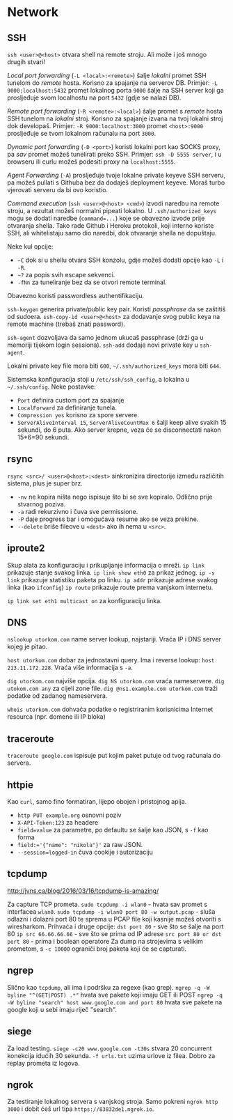 # Network

## SSH

`ssh <user>@<host>` otvara shell na remote stroju. Ali može i još mnogo drugih stvari!

*Local port forwarding* (`-L <local>:<remote>`) šalje *lokalni* promet SSH tunelom do *remote* hosta. Korisno za spajanje na serverov DB.
Primjer: `-L 9000:localhost:5432` promet lokalnog porta `9000` šalje na SSH server koji ga prosljeđuje svom localhostu na port `5432` (gdje se nalazi DB).

*Remote port forwarding* (`-R <remote>:<local>`) šalje promet s *remote* hosta SSH tunelom na *lokalni* stroj. Korisno za spajanje izvana na tvoj lokalni stroj dok developaš.
Primjer: `-R 9000:localhost:3000` promet `<host>:9000` prosljeđuje se tvom lokalnom računalu na port `3000`.

*Dynamic port forwarding* (`-D <port>`) koristi lokalni port kao SOCKS proxy, pa *sav* promet možeš tunelirati preko SSH.
Primjer: `ssh -D 5555 server`, i u browseru ili curlu možeš podesiti proxy na `localhost:5555`.

*Agent Forwarding* (`-A`) prosljeđuje tvoje lokalne private keyeve SSH serveru, pa možeš pullati s Githuba bez da dodaješ deployment keyeve. Moraš turbo vjerovati serveru da bi ovo koristio.

*Command execution* (`ssh <user>@<host> <cmd>`) izvodi naredbu na remote stroju, a rezultat možeš normalni pipeati lokalno. U `.ssh/authorized_keys` mogu se dodati naredbe (`command=...`) koje se obavezno izvode prije otvaranja shella. Tako rade Github i Heroku protokoli, koji interno koriste SSH, ali whitelistaju samo dio naredbi, dok otvaranje shella ne dopuštaju.

Neke kul opcije:
* `~C` dok si u shellu otvara SSH konzolu, gdje možeš dodati opcije kao `-L` i `-R`.
* `~?` za popis svih escape sekvenci.
* `-fNn` za tuneliranje bez da se otvori remote terminal.

Obavezno koristi passwordless authentifikaciju.

`ssh-keygen` generira private/public key pair. Koristi *passphrase* da se zaštitiš od sudoera.
`ssh-copy-id <user>@<host>` za dodavanje svog public keya na remote machine (trebaš znati password).

`ssh-agent` dozvoljava da samo jednom ukucaš passphrase (drži ga u memoriji tijekom login sessiona).
`ssh-add` dodaje novi private key u `ssh-agent`.

Lokalni private key file mora biti `600`, `~/.ssh/authorized_keys` mora biti `644`.

Sistemska konfiguracija stoji u `/etc/ssh/ssh_config`, a lokalna u `~/.ssh/config`. Neke postavke:
* `Port` definira custom port za spajanje
* `LocalForward` za definiranje tunela.
* `Compression yes` korisno za spore servere.
* `ServerAliveInterval 15`, `ServerAliveCountMax 6` šalji keep alive svakih 15 sekundi, do 6 puta. Ako server krepne, veza će se disconnectati nakon 15*6=90 sekundi.

## rsync

`rsync <src>/ <user>@<host>:<dest>` sinkronizira directorije između različitih sistema, plus je super brz.
  * `-nv` ne kopira ništa nego ispisuje što bi se sve kopiralo. Odlično prije stvarnog poziva.
  * `-a` radi rekurzivno i čuva sve permissione.
  * `-P` daje progress bar i omogućava resume ako se veza prekine.
  * `--delete` briše fileove u `<dest>` ako ih nema u `<src>`.

## iproute2

Skup alata za konfiguraciju i prikupljanje informacija o mreži.
`ip link` prikazuje stanje svakog linka. `ip link show eth0` za prikaz jednog.
`ip -s link` prikazuje statistiku paketa po linku.
`ip addr` prikazuje adrese svakog linka (kao `ifconfig`)
`ip route` prikazuje route prema vanjskom internetu.

`ip link set eth1 multicast on` za konfiguraciju linka.

## DNS

`nslookup utorkom.com` name server lookup, najstariji. Vraća IP i DNS server kojeg je pitao.

`host utorkom.com` dobar za jednostavni query. Ima i reverse lookup: `host 213.11.172.228`. Vraća više informacija s `-a`.

`dig utorkom.com` najviše opcija. `dig NS utorkom.com` vraća nameservere. `dig utokom.com any` za cijeli zone file. `dig @ns1.example.com utorkom.com` traži podatke od zadanog nameservera.

`whois utorkom.com` dohvaća podatke o registriranim korisnicima Internet resourca (npr. domene ili IP bloka)

## traceroute

`traceroute google.com` ispisuje put kojim paket putuje od tvog računala do servera.

## httpie

Kao `curl`, samo fino formatiran, lijepo obojen i pristojnog apija.
* `http PUT example.org` osnovni poziv
* `X-API-Token:123` za headere
* `field=value` za parametre, po defaultu se šalje kao JSON, s `-f` kao forma
* `field:='{"name": "nikola"}'` za raw JSON.
* `--session=logged-in` čuva cookije i autorizaciju

## tcpdump

http://jvns.ca/blog/2016/03/16/tcpdump-is-amazing/

Za capture TCP prometa.
`sudo tcpdump -i wlan0` - hvata sav promet s interfacea `wlan0`.
`sudo tcpdump -i wlan0 port 80 -w output.pcap` - sluša odlazni i dolazni port 80 te sprema u PCAP file koji kasnije možeš otvoriti s wiresharkom. Prihvaća i druge opcije:
`dst port 80` - sve što se šalje na port 80
`ip src 66.66.66.66` - sve što se prima od IP adrese
`src port 80 or dst port 80` - prima i boolean operatore
Za dump na strojevima s velikim prometom, s `-c 10000` ograniči broj paketa koji će se capturati.

## ngrep

Slično kao `tcpdump`, ali ima i podršku za regexe (kao grep).
`ngrep -q -W byline "^(GET|POST) .*"` hvata sve pakete koji imaju GET ili POST
`ngrep -q -W byline "search" host www.google.com and port 80` hvata sve pakete na google koji u sebi imaju riječ "search".

## siege

Za load testing.
`siege -c20 www.google.com -t30s` stvara 20 concurrent konekcija idućih 30 sekunda.
`-f urls.txt` uzima urlove iz filea. Dobro za replay prometa iz logova.

## ngrok

Za testiranje lokalnog servera s vanjskog stroja. Samo pokreni `ngrok http 3000` i dobit ćeš url tipa `https://83832de1.ngrok.io`.

